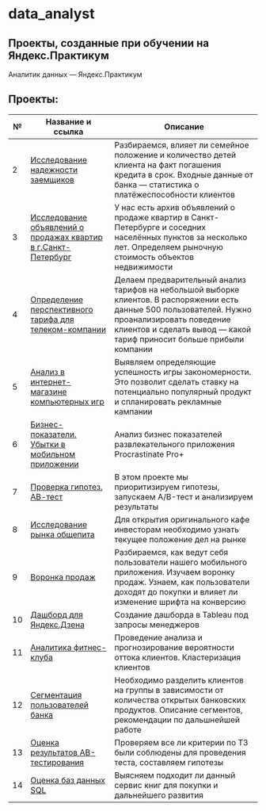 # data_analyst
## Проекты, созданные при обучении на Яндекс.Практикум
Аналитик данных — Яндекс.Практикум

## Проекты:
| № | Название и ссылка | Описание                                                     |
|---------------|-------------------|------------------------------------------------------------------|
|       2       |[Исследование надежности заемщиков](https://github.com/atteulim/data_analyst/tree/main/02_Исследование%20надёжности%20заёмщиков)|Разбираемся, влияет ли семейное положение и количество детей клиента на факт погашения кредита в срок. Входные данные от банка — статистика о платёжеспособности клиентов|
|       3       |[Исследование объявлений о продажах квартир в г.Санкт-Петербург](https://github.com/atteulim/data_analyst/tree/main/03_Продажа%20квартир%20г.Санкт-Петербург)|У нас есть архив объявлений о продаже квартир в Санкт-Петербурге и соседних населённых пунктов за несколько лет. Определяем рыночную стоимость объектов недвижимости|
|       4       |[Определение перспективного тарифа для телеком-компании](https://github.com/atteulim/data_analyst/tree/main/04_Определение%20перспективного%20тарифа%20для%20телеком-компании)|Делаем предварительный анализ тарифов на небольшой выборке клиентов. В распоряжении есть данные 500 пользователей. Нужно проанализировать поведение клиентов и сделать вывод — какой тариф приносит больше прибыли компании|
|       5       |[Анализ в интернет-магазине компьютерных игр](https://github.com/atteulim/data_analyst/tree/main/05_Интернет%20магазин%20компьютерных%20игр)|Выявляем определяющие успешность игры закономерности. Это позволит сделать ставку на потенциально популярный продукт и спланировать рекламные кампании|
|       6       |[Бизнес-показатели. Убытки в мобильном приложении](https://github.com/atteulim/data_analyst/tree/main/06_Убытки%20в%20мобильном%20приложении%20LTV%20ROI)|Анализ бизнес показателей развлекательного приложения Procrastinate Pro+|
|       7       |[Проверка гипотез. АВ-тест](https://github.com/atteulim/data_analyst/tree/main/07_Проверка%20гипотез%20по%20увеличению%20выручки%20АВ%20тест)|В этом проекте мы приоритизируем гипотезы, запускаем A/B-тест и анализируем результаты|
|       8       |[Исследование рынка общепита](https://github.com/atteulim/data_analyst/tree/main/08_Исследование%20рынка%20общепита%2C%20презентация)|Для открытия оригинального кафе инвесторам необходимо узнать текущее положение дел на рынке|
|       9       |[Воронка продаж](https://github.com/atteulim/data_analyst/tree/main/09%20_Изменение%20шрифта%20в%20мобильном%20приложении.%20Воронка%20продаж)|Разбираемся, как ведут себя пользователи нашего мобильного приложения. Изучаем воронку продаж. Узнаем, как пользователи доходят до покупки и влияет ли изменение шрифта на конверсию|
|       10      |[Дашборд для Яндекс.Дзена](https://github.com/atteulim/data_analyst/tree/main/10_Дашборд%20Tableau%20по%20Яндекс.Дзен)|Создание дашборда в Tableau под запросы менеджеров|
|       11      |[Аналитика фитнес-клуба](https://github.com/atteulim/data_analyst/tree/main/11_Прогнозирование%20с%20помощью%20машинного%20обучения%20%20в%20финес_клубе)|Проведение анализа и прогнозирование вероятности оттока клиентов. Кластеризация клиентов|
|       12      |[Сегментация пользователей банка](https://github.com/atteulim/data_analyst/tree/main/12_Сегментация%20пользователей%20банка%20по%20потреблению)|Необходимо разделить клиентов на группы в зависимости от количества открытых банковских продуктов. Описание сегментов, рекомендации по дальшнейшей работе|
|       13      |[Оценка результатов АВ-тестирования](https://github.com/atteulim/data_analyst/tree/main/13_Оценка%20результатов%20АВ-тестирования%20нового%20механизма%20рекомендаций%20на%20сайте%20интернет-магазина)|Проверяем все ли критерии по ТЗ были соблюдены для проведения теста, составляем гипотезы|
|       14      |[Оценка баз данных SQL](https://github.com/atteulim/data_analyst/tree/main/14_SQL)|Выясняем подходит ли данный сервис книг для покупки и дальнейшего развития|
